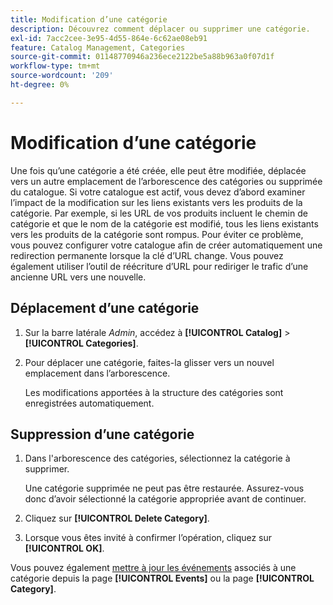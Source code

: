 ```yaml
---
title: Modification d’une catégorie
description: Découvrez comment déplacer ou supprimer une catégorie.
exl-id: 7acc2cee-3e95-4d55-864e-6c62ae08eb91
feature: Catalog Management, Categories
source-git-commit: 01148770946a236ece2122be5a88b963a0f07d1f
workflow-type: tm+mt
source-wordcount: '209'
ht-degree: 0%

---
```


# Modification d’une catégorie

Une fois qu’une catégorie a été créée, elle peut être modifiée, déplacée vers un autre emplacement de l’arborescence des catégories ou supprimée du catalogue. Si votre catalogue est actif, vous devez d’abord examiner l’impact de la modification sur les liens existants vers les produits de la catégorie. Par exemple, si les URL de vos produits incluent le chemin de catégorie et que le nom de la catégorie est modifié, tous les liens existants vers les produits de la catégorie sont rompus. Pour éviter ce problème, vous pouvez configurer votre catalogue afin de créer automatiquement une redirection permanente lorsque la clé d’URL change. Vous pouvez également utiliser l’outil de réécriture d’URL pour rediriger le trafic d’une ancienne URL vers une nouvelle.

## Déplacement d’une catégorie

1. Sur la barre latérale _Admin_, accédez à **[!UICONTROL Catalog]** > **[!UICONTROL Categories]**.

1. Pour déplacer une catégorie, faites-la glisser vers un nouvel emplacement dans l’arborescence.

   Les modifications apportées à la structure des catégories sont enregistrées automatiquement.

## Suppression d’une catégorie

1. Dans l&#39;arborescence des catégories, sélectionnez la catégorie à supprimer.

   Une catégorie supprimée ne peut pas être restaurée. Assurez-vous donc d’avoir sélectionné la catégorie appropriée avant de continuer.

1. Cliquez sur **[!UICONTROL Delete Category]**.

1. Lorsque vous êtes invité à confirmer l’opération, cliquez sur **[!UICONTROL OK]**.

Vous pouvez également [mettre à jour les événements](../merchandising-promotions/event-create.md#create-and-update-events) associés à une catégorie depuis la page **[!UICONTROL Events]** ou la page **[!UICONTROL Category]**.
